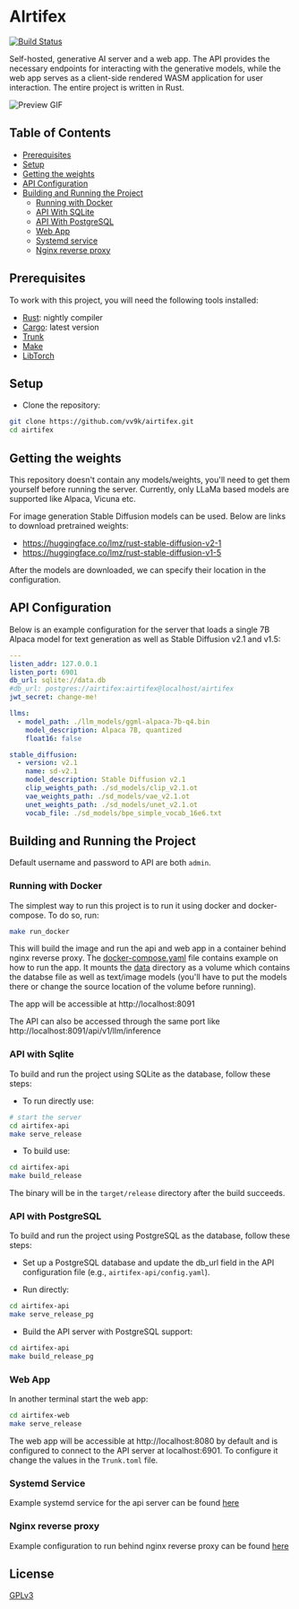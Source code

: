 # AIrtifex

[![Build Status](https://github.com/vv9k/AIrtifex/workflows/main/badge.svg)](https://github.com/vv9k/AIrtifex/actions?query=workflow%3A%22main%22)


Self-hosted, generative AI server and a web app. The API provides the necessary endpoints for interacting with the generative models, while the web app serves as a client-side rendered WASM application for user interaction. The entire project is written in Rust.



![Preview GIF](https://raw.githubusercontent.com/vv9k/airtifex/master/assets/preview.gif)


## Table of Contents

- [Prerequisites](#prerequisites)
- [Setup](#setup)
- [Getting the weights](#getting-the-weights)
- [API Configuration](#api-configuration)
- [Building and Running the Project](#building-and-running-the-project)
  - [Running with Docker](#running-with-docker)
  - [API With SQLite](#api-with-sqlite)
  - [API With PostgreSQL](#api-with-postgresql)
  - [Web App](#web-app)
  - [Systemd service](#systemd-service)
  - [Nginx reverse proxy](#nginx-reverse-proxy)

## Prerequisites

To work with this project, you will need the following tools installed:

- [Rust](https://www.rust-lang.org/tools/install): nightly compiler
- [Cargo](https://doc.rust-lang.org/cargo/getting-started/installation.html): latest version
- [Trunk](https://trunkrs.dev/#install)
- [Make](https://www.gnu.org/software/make/)
- [LibTorch](https://github.com/LaurentMazare/tch-rs#getting-started)

## Setup

* Clone the repository:

```sh
git clone https://github.com/vv9k/airtifex.git
cd airtifex
```

## Getting the weights

This repository doesn't contain any models/weights, you'll need to get them yourself before running the server. Currently, only LLaMa based models are supported like
Alpaca, Vicuna etc.

For image generation Stable Diffusion models can be used. Below are links to download pretrained weights:
 * https://huggingface.co/lmz/rust-stable-diffusion-v2-1
 * https://huggingface.co/lmz/rust-stable-diffusion-v1-5

After the models are downloaded, we can specify their location in the configuration.

## API Configuration

Below is an example configuration for the server that loads a single 7B Alpaca model for text generation as well as Stable Diffusion v2.1 and v1.5:

```yaml
---
listen_addr: 127.0.0.1
listen_port: 6901
db_url: sqlite://data.db
#db_url: postgres://airtifex:airtifex@localhost/airtifex
jwt_secret: change-me!

llms:
  - model_path: ./llm_models/ggml-alpaca-7b-q4.bin
    model_description: Alpaca 7B, quantized
    float16: false

stable_diffusion:
  - version: v2.1
    name: sd-v2.1
    model_description: Stable Diffusion v2.1
    clip_weights_path: ./sd_models/clip_v2.1.ot
    vae_weights_path: ./sd_models/vae_v2.1.ot
    unet_weights_path: ./sd_models/unet_v2.1.ot
    vocab_file: ./sd_models/bpe_simple_vocab_16e6.txt
```

## Building and Running the Project

Default username and password to API are both `admin`.

### Running with Docker

The simplest way to run this project is to run it using docker and docker-compose. To do so, run:
```sh
make run_docker
```

This will build the image and run the api and web app in a container behind nginx reverse proxy. The [docker-compose.yaml](https://github.com/vv9k/airtifex/blob/master/docker-compose.yaml) file contains example on how to run the app. It mounts the [data](https://github.com/vv9k/airtifex/blob/master/data) directory as a volume which contains the databse file as well as text/image models (you'll have to put the models there or change the source location of the volume before running).

The app will be accessible at http://localhost:8091

The API can also be accessed through the same port like http://localhost:8091/api/v1/llm/inference

### API with Sqlite

To build and run the project using SQLite as the database, follow these steps:

* To run directly use:

```sh
# start the server
cd airtifex-api
make serve_release
```
* To build use:
```sh
cd airtifex-api
make build_release
```
The binary will be in the `target/release` directory after the build succeeds.


### API with PostgreSQL

To build and run the project using PostgreSQL as the database, follow these steps:

* Set up a PostgreSQL database and update the db_url field in the API configuration file (e.g., `airtifex-api/config.yaml`).

* Run directly:
```sh
cd airtifex-api
make serve_release_pg
```

* Build the API server with PostgreSQL support:
```sh
cd airtifex-api
make build_release_pg
```

### Web App

In another terminal start the web app:
```sh
cd airtifex-web
make serve_release
```

The web app will be accessible at http://localhost:8080 by default and is configured to connect to the API server at localhost:6901. To configure it change the values in the `Trunk.toml` file.


### Systemd Service

Example systemd service for the api server can be found [here](https://github.com/vv9k/airtifex/blob/master/assets/airtifex-api.service)


### Nginx reverse proxy

Example configuration to run behind nginx reverse proxy can be found [here](https://github.com/vv9k/airtifex/blob/master/assets/nginx-vhost.conf)


## License
[GPLv3](https://github.com/vv9k/airtifex/blob/master/COPYING)
